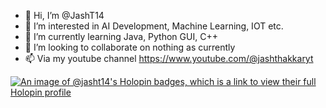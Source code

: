 - 👋 Hi, I’m @JashT14
- 👀 I’m interested in AI Development, Machine Learning, IOT etc.
- 🌱 I’m currently learning Java, Python GUI, C++
- 💞️ I’m looking to collaborate on nothing as currently
- 📫 Via my youtube channel https://www.youtube.com/@jashthakkaryt



[![An image of @jasht14's Holopin badges, which is a link to view their full Holopin profile](https://holopin.me/jasht14)](https://holopin.io/@jasht14)

<!---
JashT14/JashT14 is a ✨ special ✨ repository because its `README.md` (this file) appears on your GitHub profile.
You can click the Preview link to take a look at your changes.
--->
